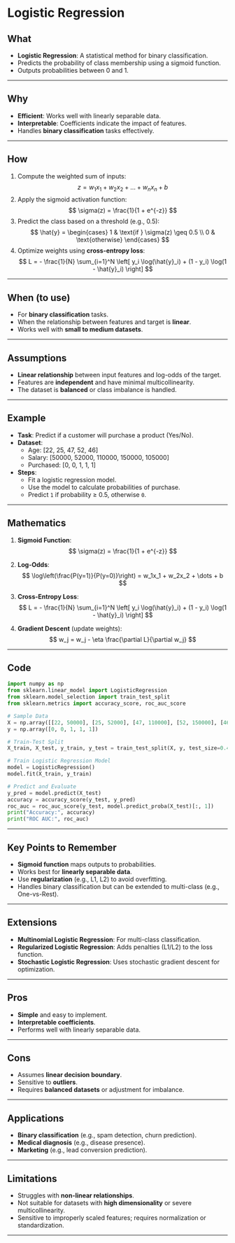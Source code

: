 # Logistic Regression

## What
- **Logistic Regression**: A statistical method for binary classification.
- Predicts the probability of class membership using a sigmoid function.
- Outputs probabilities between 0 and 1.

---

## Why
- **Efficient**: Works well with linearly separable data.
- **Interpretable**: Coefficients indicate the impact of features.
- Handles **binary classification** tasks effectively.

---

## How
1. Compute the weighted sum of inputs:
   $$ z = w_1x_1 + w_2x_2 + \dots + w_nx_n + b $$
2. Apply the sigmoid activation function:
   $$ \sigma(z) = \frac{1}{1 + e^{-z}} $$
3. Predict the class based on a threshold (e.g., 0.5):
   $$ \hat{y} = \begin{cases} 1 & \text{if } \sigma(z) \geq 0.5 \\ 0 & \text{otherwise} \end{cases} $$
4. Optimize weights using **cross-entropy loss**:
   $$ L = - \frac{1}{N} \sum_{i=1}^N \left[ y_i \log(\hat{y}_i) + (1 - y_i) \log(1 - \hat{y}_i) \right] $$

---

## When (to use)
- For **binary classification** tasks.
- When the relationship between features and target is **linear**.
- Works well with **small to medium datasets**.

---

## Assumptions
- **Linear relationship** between input features and log-odds of the target.
- Features are **independent** and have minimal multicollinearity.
- The dataset is **balanced** or class imbalance is handled.

---

## Example
- **Task**: Predict if a customer will purchase a product (Yes/No).
- **Dataset**:
  - Age: [22, 25, 47, 52, 46]
  - Salary: [50000, 52000, 110000, 150000, 105000]
  - Purchased: [0, 0, 1, 1, 1]
- **Steps**:
  - Fit a logistic regression model.
  - Use the model to calculate probabilities of purchase.
  - Predict `1` if probability ≥ 0.5, otherwise `0`.

---

## Mathematics
1. **Sigmoid Function**:
   $$ \sigma(z) = \frac{1}{1 + e^{-z}} $$

2. **Log-Odds**:
   $$ \log\left(\frac{P(y=1)}{P(y=0)}\right) = w_1x_1 + w_2x_2 + \dots + b $$

3. **Cross-Entropy Loss**:
   $$ L = - \frac{1}{N} \sum_{i=1}^N \left[ y_i \log(\hat{y}_i) + (1 - y_i) \log(1 - \hat{y}_i) \right] $$

4. **Gradient Descent** (update weights):
   $$ w_j = w_j - \eta \frac{\partial L}{\partial w_j} $$

---

## Code
```python
import numpy as np
from sklearn.linear_model import LogisticRegression
from sklearn.model_selection import train_test_split
from sklearn.metrics import accuracy_score, roc_auc_score

# Sample Data
X = np.array([[22, 50000], [25, 52000], [47, 110000], [52, 150000], [46, 105000]])
y = np.array([0, 0, 1, 1, 1])

# Train-Test Split
X_train, X_test, y_train, y_test = train_test_split(X, y, test_size=0.4, random_state=42)

# Train Logistic Regression Model
model = LogisticRegression()
model.fit(X_train, y_train)

# Predict and Evaluate
y_pred = model.predict(X_test)
accuracy = accuracy_score(y_test, y_pred)
roc_auc = roc_auc_score(y_test, model.predict_proba(X_test)[:, 1])
print("Accuracy:", accuracy)
print("ROC AUC:", roc_auc)
```

---

## Key Points to Remember
- **Sigmoid function** maps outputs to probabilities.
- Works best for **linearly separable data**.
- Use **regularization** (e.g., L1, L2) to avoid overfitting.
- Handles binary classification but can be extended to multi-class (e.g., One-vs-Rest).

---

## Extensions
- **Multinomial Logistic Regression**: For multi-class classification.
- **Regularized Logistic Regression**: Adds penalties (L1/L2) to the loss function.
- **Stochastic Logistic Regression**: Uses stochastic gradient descent for optimization.

---

## Pros
- **Simple** and easy to implement.
- **Interpretable coefficients**.
- Performs well with linearly separable data.

---

## Cons
- Assumes **linear decision boundary**.
- Sensitive to **outliers**.
- Requires **balanced datasets** or adjustment for imbalance.

---

## Applications
- **Binary classification** (e.g., spam detection, churn prediction).
- **Medical diagnosis** (e.g., disease presence).
- **Marketing** (e.g., lead conversion prediction).

---

## Limitations
- Struggles with **non-linear relationships**.
- Not suitable for datasets with **high dimensionality** or severe multicollinearity.
- Sensitive to improperly scaled features; requires normalization or standardization.

---